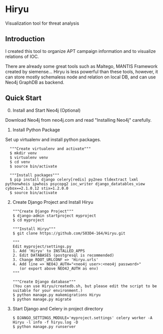 # Hiryu
Visualization tool for threat analysis

## Introduction
I created this tool to organize APT campaign information and to visualize relations of IOC.

There are already some great tools such as Maltego, MANTIS Framework created by siemense...
Hiryu is less powerful than these tools, however, it can store mostly schemaless node and relation on local DB, and can use Neo4j GraphDB as backend.

## Quick Start
0.  Install and Start Neo4j (Optional)

  Download Neo4j from neo4j.com and read "Installing Neo4j" carefully.

1.  Install Python Package

  Set up virtualenv and install python packages.
  
      """Create virtualenv and activate"""
      $ mkdir venv
      $ virtualenv venv
      $ cd venv
      $ source bin/activate
      
      """Install packages"""
      $ pip install django celery[redis] py2neo tldextract lxml pythonwhois ipwhois psycopg2 ioc_writer django_datatables_view cybox==2.1.0.12 stix=1.2.0.0
      $ source bin/activate

2.  Create Django Project and Install Hiryu

        """Create Django Project"""
        $ django-admin startproject myproject
        $ cd myproject
        
        """Install Hiryu"""
        $ git clone https://github.com/S03D4-164/Hiryu.git
        
        """
        Edit myproject/settings.py
        1. Add 'Hiryu' to INSTALLED_APPS
        2. Edit DATABASES (postgresql is recommended)
        3. Change ROOT_URLCONF => 'Hiryu.urls'
        4. Add line => NEO4J_AUTH="<neo4j user>:<neo4j password>" 
           (or export above NEO4J_AUTH as env)
        """
        
        """Create Django database"""
        (You can use Hiryu/createdb.sh, but please edit the script to be suitable for your environment.)
        $ python manage.py makemigrations Hiryu
        $ python manage.py migrate

3.  Start Django and Celery in project directory

        $ DJANGO_SETTINGS_MODULE='myproject.settings' celery worker -A Hiryu -l info -f hiryu.log -D
        $ python manage.py runserver

